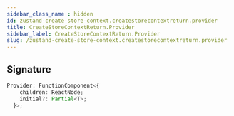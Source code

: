 ```yaml
---
sidebar_class_name : hidden
id: zustand-create-store-context.createstorecontextreturn.provider
title: CreateStoreContextReturn.Provider
sidebar_label: CreateStoreContextReturn.Provider
slug: /zustand-create-store-context.createstorecontextreturn.provider
---
```






## Signature

```typescript
Provider: FunctionComponent<{
    children: ReactNode;
    initial?: Partial<T>;
  }>;
```
